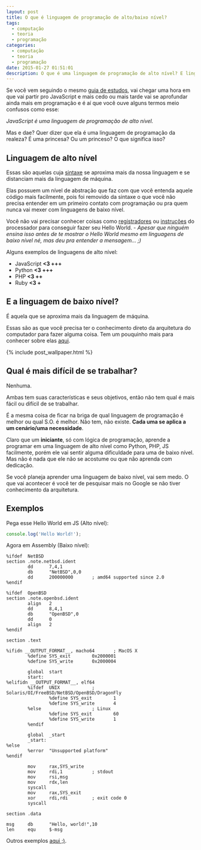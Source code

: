 ```yaml
---
layout: post
title: O que é linguagem de programação de alto/baixo nível?
tags:
  - computação
  - teoria
  - programação
categories:
  - computação
  - teoria
  - programação
date: 2015-01-27 01:51:01
description: O que é uma linguagem de programação de alto nível? E linguagem de programação de baixo nível? Acompanhe...
---
```


Se você vem seguindo o mesmo [guia de estudos](https://woliveiras.com.br/posts/guia-de-estudos-desenvolvedor-front-end-iniciante), vai chegar uma hora em que vai partir pro JavaScript e mais cedo ou mais tarde vai se aprofundar ainda mais em programação e é aí que você ouve alguns termos meio confusos como esse:

*JavaScript é uma linguagem de programação de alto nível.*

Mas e dae? Quer dizer que ela é uma linguagem de programação da realeza? É uma princesa? Ou um princeso? O que significa isso?

## Linguagem de alto nível

Essas são aquelas cuja [sintaxe](https://pt.wikipedia.org/wiki/Sintaxe) se aproxima mais da nossa linguagem e se distanciam mais da linguagem de máquina.

Elas possuem um nível de abstração que faz com que você entenda aquele código mais facilmente, pois foi removido da sintaxe o que você não precisa entender em um primeiro contato com programação ou pra quem nunca vai mexer com linguagens de baixo nível.

Você não vai precisar conhecer coisas como [registradores](https://pt.wikipedia.org/wiki/Registrador_%28inform%C3%A1tica%29 "Registradores - Wikipedia") ou [instruções](https://pt.wikipedia.org/wiki/Instru%C3%A7%C3%A3o_%28inform%C3%A1tica%29 "Instruções - Wikipedia") do processador para conseguir fazer seu Hello World. - _Apesar que ninguém ensina isso antes de te mostrar o Hello World mesmo em linguagens de baixo nível né, mas deu pra entender a mensagem... ;)_

Alguns exemplos de linguagens de alto nível:

* JavaScript **<3 +++**
* Python **<3 +++**
* PHP **<3 ++**
* Ruby **<3 +**

## E a linguagem de baixo nível?

É aquela que se aproxima mais da linguagem de máquina.

Essas são as que você precisa ter o conhecimento direto da arquitetura do computador para fazer alguma coisa. Tem um pouquinho mais para conhecer sobre elas [aqui](https://pt.wikipedia.org/wiki/Linguagem_de_programa%C3%A7%C3%A3o_de_baixo_n%C3%ADvel "Linguagem de programação de baixo nível - Wikipedia").

{% include post_wallpaper.html %}

## Qual é mais difícil de se trabalhar?

Nenhuma.

Ambas tem suas características e seus objetivos, então não tem qual é mais fácil ou difícil de se trabalhar.

É a mesma coisa de ficar na briga de qual linguagem de programação é melhor ou qual S.O. é melhor. Não tem, não existe. **Cada uma se aplica a um cenário/uma necessidade**.

Claro que um **iniciante**, só com lógica de programação, aprende a programar em uma linguagem de alto nível como Python, PHP, JS facilmente, porém ele vai sentir alguma dificuldade para uma de baixo nível. Mas não é nada que ele não se acostume ou que não aprenda com dedicação.

Se você planeja aprender uma linguagem de baixo nível, vai sem medo. O que vai acontecer é você ter de pesquisar mais no Google se não tiver conhecimento da arquitetura.

## Exemplos

Pega esse Hello World em JS (Alto nível):

```javascript
console.log('Hello World!');
```

Agora em Assembly (Baixo nível):

```assembly
%ifdef  NetBSD
section .note.netbsd.ident
        dd      7,4,1
        db      "NetBSD",0,0
        dd      200000000       ; amd64 supported since 2.0
%endif

%ifdef  OpenBSD
section .note.openbsd.ident
        align   2
        dd      8,4,1
        db      "OpenBSD",0
        dd      0
        align   2
%endif

section .text

%ifidn __OUTPUT_FORMAT__, macho64       ; MacOS X
        %define SYS_exit        0x2000001
        %define SYS_write       0x2000004

        global  start
        start:
%elifidn __OUTPUT_FORMAT__, elf64
        %ifdef  UNIX            ; Solaris/OI/FreeBSD/NetBSD/OpenBSD/DragonFly
                %define SYS_exit        1
                %define SYS_write       4
        %else                   ; Linux
                %define SYS_exit        60
                %define SYS_write       1
        %endif

        global  _start
        _start:
%else
        %error  "Unsupported platform"
%endif

        mov     rax,SYS_write
        mov     rdi,1           ; stdout
        mov     rsi,msg
        mov     rdx,len
        syscall
        mov     rax,SYS_exit
        xor     rdi,rdi         ; exit code 0
        syscall

section .data

msg     db      "Hello, world!",10
len     equ     $-msg
```

Outros exemplos [aqui ;)](https://en.wikipedia.org/wiki/List_of_Hello_world_program_examples "Exemplos de hello world").
